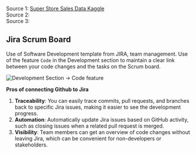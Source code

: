 Source 1: [Super Store Sales Data Kaggle](https://www.kaggle.com/datasets/rohitsahoo/sales-forecasting/data)  
Source 2:  
Source 3:  

## Jira Scrum Board

Use of Software Development template from JIRA, team management. Use of the feature `Code` in the Development section to maintain a clear link between your code changes and the tasks on the Scrum board.

![Development Section -> Code feature]()

**Pros of connecting Github to Jira**

  1. **Traceability**: You can easily trace commits, pull requests, and branches back to specific Jira issues, making it easier to see the development progress.
  2. **Automation**: Automatically update Jira issues based on GitHub activity, such as closing issues when a related pull request is merged.
  3. **Visibility**: Team members can get an overview of code changes without leaving Jira, which can be convenient for non-developers or stakeholders.

